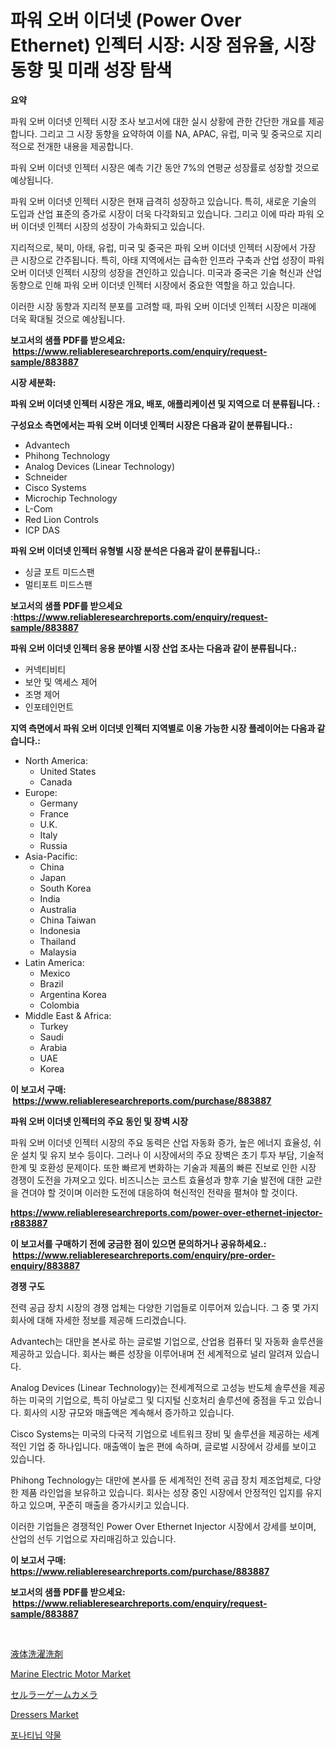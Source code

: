 <p><h1>파워 오버 이더넷 (Power Over Ethernet) 인젝터 시장: 시장 점유율, 시장 동향 및 미래 성장 탐색</h1></p><p><strong>요약</strong></p>
<p><p>파워 오버 이더넷 인젝터 시장 조사 보고서에 대한 실시 상황에 관한 간단한 개요를 제공합니다. 그리고 그 시장 동향을 요약하여 이를 NA, APAC, 유럽, 미국 및 중국으로 지리적으로 전개한 내용을 제공합니다.</p><p>파워 오버 이더넷 인젝터 시장은 예측 기간 동안 7%의 연평균 성장률로 성장할 것으로 예상됩니다.</p><p>파워 오버 이더넷 인젝터 시장은 현재 급격히 성장하고 있습니다. 특히, 새로운 기술의 도입과 산업 표준의 증가로 시장이 더욱 다각화되고 있습니다. 그리고 이에 따라 파워 오버 이더넷 인젝터 시장의 성장이 가속화되고 있습니다.</p><p>지리적으로, 북미, 아태, 유럽, 미국 및 중국은 파워 오버 이더넷 인젝터 시장에서 가장 큰 시장으로 간주됩니다. 특히, 아태 지역에서는 급속한 인프라 구축과 산업 성장이 파워 오버 이더넷 인젝터 시장의 성장을 견인하고 있습니다. 미국과 중국은 기술 혁신과 산업 동향으로 인해 파워 오버 이더넷 인젝터 시장에서 중요한 역할을 하고 있습니다.</p><p>이러한 시장 동향과 지리적 분포를 고려할 때, 파워 오버 이더넷 인젝터 시장은 미래에 더욱 확대될 것으로 예상됩니다.</p></p>
<p><strong>보고서의 샘플 PDF를 받으세요: &nbsp;<a href="https://www.reliableresearchreports.com/enquiry/request-sample/883887">https://www.reliableresearchreports.com/enquiry/request-sample/883887</a></strong></p>
<p><strong>시장 세분화:</strong></p>
<p><strong> 파워 오버 이더넷 인젝터 시장은 개요, 배포, 애플리케이션 및 지역으로 더 분류됩니다. :</strong></p>
<p><strong>구성요소 측면에서는 파워 오버 이더넷 인젝터 시장은 다음과 같이 분류됩니다.:</strong></p>
<p><ul><li>Advantech</li><li>Phihong Technology</li><li>Analog Devices (Linear Technology)</li><li>Schneider</li><li>Cisco Systems</li><li>Microchip Technology</li><li>L-Com</li><li>Red Lion Controls</li><li>ICP DAS</li></ul></p>
<p><strong> 파워 오버 이더넷 인젝터 유형별 시장 분석은 다음과 같이 분류됩니다.:</strong></p>
<p><ul><li>싱글 포트 미드스팬</li><li>멀티포트 미드스팬</li></ul></p>
<p><strong>보고서의 샘플 PDF를 받으세요 :<a href="https://www.reliableresearchreports.com/enquiry/request-sample/883887">https://www.reliableresearchreports.com/enquiry/request-sample/883887</a></strong></p>
<p><strong> 파워 오버 이더넷 인젝터 응용 분야별 시장 산업 조사는 다음과 같이 분류됩니다.:</strong></p>
<p><ul><li>커넥티비티</li><li>보안 및 액세스 제어</li><li>조명 제어</li><li>인포테인먼트</li></ul></p>
<p><strong>지역 측면에서 파워 오버 이더넷 인젝터 지역별로 이용 가능한 시장 플레이어는 다음과 같습니다.:</strong></p>
<p><ul>
    <li>
        North America:
        <ul>
            <li>United States</li>
            <li>Canada</li>
        </ul>
    </li>
    <li>
        Europe:
        <ul>
            <li>Germany</li>
            <li>France</li>
            <li>U.K.</li>
            <li>Italy</li>
            <li>Russia</li>
        </ul>
    </li>
    <li>
        Asia-Pacific:
        <ul>
            <li>China</li>
            <li>Japan</li>
            <li>South Korea</li>
            <li>India</li>
            <li>Australia</li>
            <li>China Taiwan</li>
            <li>Indonesia</li>
            <li>Thailand</li>
            <li>Malaysia</li>
        </ul>
    </li>
    <li>
        Latin America:
        <ul>
            <li>Mexico</li>
            <li>Brazil</li>
            <li>Argentina Korea</li>
            <li>Colombia</li>
        </ul>
    </li>
    <li>
        Middle East & Africa:
        <ul>
            <li>Turkey</li>
            <li>Saudi</li>
            <li>Arabia</li>
            <li>UAE</li>
            <li>Korea</li>
        </ul>
    </li>
    </ul></p>
<p><strong>이 보고서 구매: &nbsp;<a href="https://www.reliableresearchreports.com/purchase/883887">https://www.reliableresearchreports.com/purchase/883887</a></strong></p>
<p><strong>파워 오버 이더넷 인젝터의 주요 동인 및 장벽 시장</strong></p>
<p><p>파워 오버 이더넷 인젝터 시장의 주요 동력은 산업 자동화 증가, 높은 에너지 효율성, 쉬운 설치 및 유지 보수 등이다. 그러나 이 시장에서의 주요 장벽은 초기 투자 부담, 기술적 한계 및 호환성 문제이다. 또한 빠르게 변화하는 기술과 제품의 빠른 진보로 인한 시장 경쟁이 도전을 가져오고 있다. 비즈니스는 코스트 효율성과 향후 기술 발전에 대한 교란을 견뎌야 할 것이며 이러한 도전에 대응하여 혁신적인 전략을 펼쳐야 할 것이다.</p></p>
<p><strong><a href="https://www.reliableresearchreports.com/power-over-ethernet-injector-r883887">https://www.reliableresearchreports.com/power-over-ethernet-injector-r883887</a></strong></p>
<p><strong>이 보고서를 구매하기 전에 궁금한 점이 있으면 문의하거나 공유하세요.: &nbsp;<a href="https://www.reliableresearchreports.com/enquiry/pre-order-enquiry/883887">https://www.reliableresearchreports.com/enquiry/pre-order-enquiry/883887</a></strong></p>
<p><strong>경쟁 구도</strong></p>
<p><p>전력 공급 장치 시장의 경쟁 업체는 다양한 기업들로 이루어져 있습니다. 그 중 몇 가지 회사에 대해 자세한 정보를 제공해 드리겠습니다.</p><p>Advantech는 대만을 본사로 하는 글로벌 기업으로, 산업용 컴퓨터 및 자동화 솔루션을 제공하고 있습니다. 회사는 빠른 성장을 이루어내며 전 세계적으로 널리 알려져 있습니다.</p><p>Analog Devices (Linear Technology)는 전세계적으로 고성능 반도체 솔루션을 제공하는 미국의 기업으로, 특히 아날로그 및 디지털 신호처리 솔루션에 중점을 두고 있습니다. 회사의 시장 규모와 매출액은 계속해서 증가하고 있습니다.</p><p>Cisco Systems는 미국의 다국적 기업으로 네트워크 장비 및 솔루션을 제공하는 세계적인 기업 중 하나입니다. 매출액이 높은 편에 속하며, 글로벌 시장에서 강세를 보이고 있습니다.</p><p>Phihong Technology는 대만에 본사를 둔 세계적인 전력 공급 장치 제조업체로, 다양한 제품 라인업을 보유하고 있습니다. 회사는 성장 중인 시장에서 안정적인 입지를 유지하고 있으며, 꾸준히 매출을 증가시키고 있습니다.</p><p>이러한 기업들은 경쟁적인 Power Over Ethernet Injector 시장에서 강세를 보이며, 산업의 선두 기업으로 자리매김하고 있습니다.</p></p>
<p><strong>이 보고서 구매: &nbsp; <a href="https://www.reliableresearchreports.com/purchase/883887">https://www.reliableresearchreports.com/purchase/883887</a></strong></p>
<p><strong>보고서의 샘플 PDF를 받으세요: &nbsp;<a href="https://www.reliableresearchreports.com/enquiry/request-sample/883887">https://www.reliableresearchreports.com/enquiry/request-sample/883887</a></strong><strong></strong></p>
<p>&nbsp;</p>
<p><p><a href="https://medium.com/@aurelianghideanu2022/%E6%B6%B2%E4%BD%93%E6%B4%97%E6%BF%AF%E6%B4%97%E5%89%A4%E5%B8%82%E5%A0%B4%E3%83%AC%E3%83%9D%E3%83%BC%E3%83%88%E3%81%AF-%E3%81%93%E3%81%AE%E5%B8%82%E5%A0%B4%E3%81%AE%E6%9C%80%E6%96%B0%E3%83%88%E3%83%AC%E3%83%B3%E3%83%89%E3%81%A8%E6%88%90%E9%95%B7%E6%A9%9F%E4%BC%9A%E3%82%92%E6%98%8E%E3%82%89%E3%81%8B%E3%81%AB%E3%81%97%E3%81%A6%E3%81%84%E3%81%BE%E3%81%99-4a98b99b54d9">液体洗濯洗剤</a></p><p><a href="https://github.com/peachesmcdowel1/Market-Research-Report-List-2/blob/main/marine-electric-motor-market.md">Marine Electric Motor Market</a></p><p><a href="https://github.com/sghwr779811674/Market-Research-Report-List-1/blob/main/834244930163.md">セルラーゲームカメラ</a></p><p><a href="https://github.com/edytherolanlouisejk1miz0wig/Market-Research-Report-List-2/blob/main/dressers-market.md">Dressers Market</a></p><p><a href="https://medium.com/@thadnader1941/%ED%8F%AC%EB%82%98%ED%8B%B0%EB%8B%99-%EC%95%BD%EB%AC%BC-%EC%8B%9C%EC%9E%A5-%EC%9D%B8%EC%82%AC%EC%9D%B4%ED%8A%B8-%EC%8B%9C%EC%9E%A5-%EB%8F%99%ED%96%A5-%EC%84%B1%EC%9E%A5-2024%EB%85%84%EB%B6%80%ED%84%B0-2031%EB%85%84%EA%B9%8C%EC%A7%80-%EC%98%88%EC%B8%A1%EB%90%9C-%EA%B2%83-3b0b7217f4ef">포나티닙 약물</a></p></p>